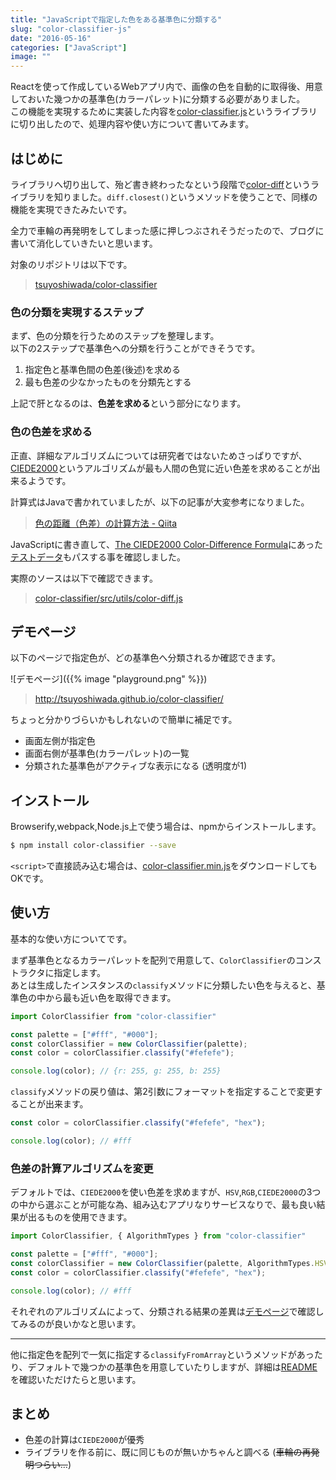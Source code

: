 ```yaml
---
title: "JavaScriptで指定した色をある基準色に分類する"
slug: "color-classifier-js"
date: "2016-05-16"
categories: ["JavaScript"]
image: ""
---
```


Reactを使って作成しているWebアプリ内で、画像の色を自動的に取得後、用意しておいた幾つかの基準色(カラーパレット)に分類する必要がありました。  
この機能を実現するために実装した内容を[color-classifier.js](https://github.com/tsuyoshiwada/color-classifier)というライブラリに切り出したので、処理内容や使い方について書いてみます。


## はじめに

ライブラリへ切り出して、殆ど書き終わったなという段階で[color-diff](https://github.com/markusn/color-diff)というライブラリを知りました。`diff.closest()`というメソッドを使うことで、同様の機能を実現できたみたいです。

全力で車輪の再発明をしてしまった感に押しつぶされそうだったので、ブログに書いて消化していきたいと思います。

対象のリポジトリは以下です。

> [tsuyoshiwada/color-classifier](https://github.com/tsuyoshiwada/color-classifier)


### 色の分類を実現するステップ

まず、色の分類を行うためのステップを整理します。  
以下の2ステップで基準色への分類を行うことができそうです。

1. 指定色と基準色間の色差(後述)を求める
2. 最も色差の少なかったものを分類先とする

上記で肝となるのは、**色差を求める**という部分になります。


### 色の色差を求める

正直、詳細なアルゴリズムについては研究者ではないためさっぱりですが、[CIEDE2000](https://en.wikipedia.org/wiki/Color_difference#CIEDE2000)というアルゴリズムが最も人間の色覚に近い色差を求めることが出来るようです。

計算式はJavaで書かれていましたが、以下の記事が大変参考になりました。

> [色の距離（色差）の計算方法 - Qiita](http://qiita.com/shinido/items/2904fa1e9a6c78650b93)

JavaScriptに書き直して、[The CIEDE2000 Color-Difference Formula](http://www.ece.rochester.edu/~gsharma/ciede2000/)にあった[テストデータ](http://www.ece.rochester.edu/~gsharma/ciede2000/dataNprograms/ciede2000testdata.txt)もパスする事を確認しました。

実際のソースは以下で確認できます。

> [color-classifier/src/utils/color-diff.js](https://github.com/tsuyoshiwada/color-classifier/blob/master/src/utils/color-diff.js)



## デモページ

以下のページで指定色が、どの基準色へ分類されるか確認できます。

![デモページ]({{% image "playground.png" %}})

> http://tsuyoshiwada.github.io/color-classifier/

ちょっと分かりづらいかもしれないので簡単に補足です。

* 画面左側が指定色
* 画面右側が基準色(カラーパレット)の一覧
* 分類された基準色がアクティブな表示になる (透明度が1)


## インストール

Browserify,webpack,Node.js上で使う場合は、npmからインストールします。

```bash
$ npm install color-classifier --save
```

`<script>`で直接読み込む場合は、[color-classifier.min.js](https://raw.githubusercontent.com/tsuyoshiwada/color-classifier/master/color-classifier.min.js)をダウンロードしてもOKです。



## 使い方

基本的な使い方についてです。

まず基準色となるカラーパレットを配列で用意して、`ColorClassifier`のコンストラクタに指定します。  
あとは生成したインスタンスの`classify`メソッドに分類したい色を与えると、基準色の中から最も近い色を取得できます。

```javascript
import ColorClassifier from "color-classifier"

const palette = ["#fff", "#000"];
const colorClassifier = new ColorClassifier(palette);
const color = colorClassifier.classify("#fefefe");

console.log(color); // {r: 255, g: 255, b: 255}
```

`classify`メソッドの戻り値は、第2引数にフォーマットを指定することで変更することが出来ます。


```javascript
const color = colorClassifier.classify("#fefefe", "hex");

console.log(color); // #fff
```



### 色差の計算アルゴリズムを変更

デフォルトでは、`CIEDE2000`を使い色差を求めますが、`HSV`,`RGB`,`CIEDE2000`の3つの中から選ぶことが可能な為、組み込むアプリなりサービスなりで、最も良い結果が出るものを使用できます。

```javascript
import ColorClassifier, { AlgorithmTypes } from "color-classifier"

const palette = ["#fff", "#000"];
const colorClassifier = new ColorClassifier(palette, AlgorithmTypes.HSV);
const color = colorClassifier.classify("#fefefe", "hex");

console.log(color); // #fff
```

それぞれのアルゴリズムによって、分類される結果の差異は[デモページ](http://tsuyoshiwada.github.io/color-classifier/)で確認してみるのが良いかなと思います。

---

他に指定色を配列で一気に指定する`classifyFromArray`というメソッドがあったり、デフォルトで幾つかの基準色を用意していたりしますが、詳細は[README](https://github.com/tsuyoshiwada/color-classifier)を確認いただけたらと思います。



## まとめ

* 色差の計算は`CIEDE2000`が優秀
* ライブラリを作る前に、既に同じものが無いかちゃんと調べる (~~車輪の再発明つらい...~~)
